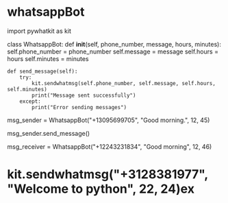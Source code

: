# whatsappBot

import pywhatkit as kit


class WhatsappBot:
    def __init__(self, phone_number, message, hours, minutes):
        self.phone_number = phone_number
        self.message = message
        self.hours = hours
        self.minutes = minutes

    def send_message(self):
        try:
            kit.sendwhatmsg(self.phone_number, self.message, self.hours, self.minutes)
            print("Message sent successfully")
        except:
            print("Error sending messages")

msg_sender = WhatsappBot("+13095699705", "Good morning.", 12, 45)

msg_sender.send_message()

msg_receiver = WhatsappBot("+12243231834", "Good morning", 12, 46)



# kit.sendwhatmsg("+3128381977", "Welcome to python", 22, 24)ex
